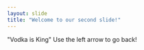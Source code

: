 ```yaml
---
layout: slide
title: "Welcome to our second slide!"
---
```

"Vodka is King"
Use the left arrow to go back!
